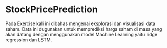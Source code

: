 # StockPricePrediction
Pada Exercise kali ini dibahas mengenai eksplorasi dan visualisasi data saham. Data ini dugunakan untuk memprediksi harga saham di masa yang akan datang dengan menggunakan model Machine Learning yaitu ridge regression dan LSTM.

